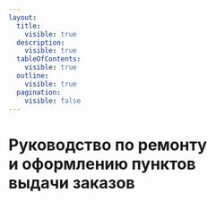 ```yaml
---
layout:
  title:
    visible: true
  description:
    visible: true
  tableOfContents:
    visible: true
  outline:
    visible: true
  pagination:
    visible: false
---
```


# Руководство по ремонту и оформлению пунктов выдачи заказов

